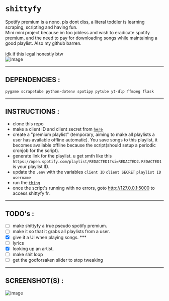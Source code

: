 # `shittyfy`
Spotify premium is a nono. pls dont diss, a literal toddler is learning scraping, scripting and having fun. \
Mini mini project because im too jobless and wish to eradicate spotify premium, and the need to pay for downloading songs while maintaining a good playlist.
Also my github barren.<br><br>
idk if this legal honestly btw<br>
![image](https://github.com/user-attachments/assets/4afda5b1-12a8-442e-a44c-757ffcf17e8a)

***
## DEPENDENCIES : 
```
pygame scrapetube python-dotenv spotipy pytube yt-dlp ffmpeg flask
```
***
## INSTRUCTIONS :
- clone this repo
- make a client ID and client secret from <a href="https://developer.spotify.com/dashboard">`here`</a>
- create a "premium playlist" (temporary, aiming to make all playlists a user has available offline automatic). You save songs to this playlist, it becomes available offline because the script(should setup a periodic cronjob for the script).
- generate link for the playlist. u get smth like this `https://open.spotify.com/playlist/REDACTED1?si=REDACTED2`. `REDACTED1` is your playlist ID.
- update the `.env` with the variables `client ID` `client SECRET` `playlist ID` `username`
- run the <a href="https://github.com/IC3lemon/shittyfy/blob/main/main.py">`thing`</a>
- once the script's running with no errors, goto http://127.0.0.1:5000 to access shittyfy fr.
***
## TODO's :
- [ ] make shittyfy a true pseudo spotify premium. 
- [ ] make it so that it grabs all playlists from a user. 
- [x] give it a UI when playing songs. *** 
- [ ] lyrics 
- [x] looking up an artist.
- [ ] make shit loop
- [ ] get the godforsaken slider to stop tweaking
***
## SCREENSHOT(S) :
![image](https://github.com/user-attachments/assets/c61935b4-0593-486b-9f6b-f46b74335735)
